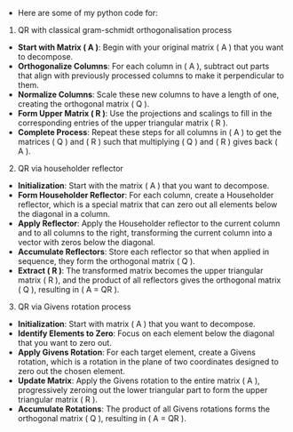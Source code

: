 
- Here are some of my python code for:
1. QR with classical gram-schmidt orthogonalisation process

- **Start with Matrix \( A \)**: Begin with your original matrix \( A \) that you want to decompose.
- **Orthogonalize Columns**: For each column in \( A \), subtract out parts that align with previously processed columns to make it perpendicular to them.
- **Normalize Columns**: Scale these new columns to have a length of one, creating the orthogonal matrix \( Q \).
- **Form Upper Matrix \( R \)**: Use the projections and scalings to fill in the corresponding entries of the upper triangular matrix \( R \).
- **Complete Process**: Repeat these steps for all columns in \( A \) to get the matrices \( Q \) and \( R \) such that multiplying \( Q \) and \( R \) gives back \( A \).

2. QR via householder reflector

- **Initialization**: Start with the matrix \( A \) that you want to decompose.
- **Form Householder Reflector**: For each column, create a Householder reflector, which is a special matrix that can zero out all elements below the diagonal in a column.
- **Apply Reflector**: Apply the Householder reflector to the current column and to all columns to the right, transforming the current column into a vector with zeros below the diagonal.
- **Accumulate Reflectors**: Store each reflector so that when applied in sequence, they form the orthogonal matrix \( Q \).
- **Extract \( R \)**: The transformed matrix becomes the upper triangular matrix \( R \), and the product of all reflectors gives the orthogonal matrix \( Q \), resulting in \( A = QR \).
3. QR via Givens rotation process

- **Initialization**: Start with matrix \( A \) that you want to decompose.
- **Identify Elements to Zero**: Focus on each element below the diagonal that you want to zero out.
- **Apply Givens Rotation**: For each target element, create a Givens rotation, which is a rotation in the plane of two coordinates designed to zero out the chosen element.
- **Update Matrix**: Apply the Givens rotation to the entire matrix \( A \), progressively zeroing out the lower triangular part to form the upper triangular matrix \( R \).
- **Accumulate Rotations**: The product of all Givens rotations forms the orthogonal matrix \( Q \), resulting in \( A = QR \).

<!---
:)
--->
